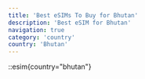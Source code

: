 ```yaml
---
title: 'Best eSIMs To Buy for Bhutan'
description: 'Best eSIM for Bhutan'
navigation: true
category: 'country'
country: 'Bhutan'
---
```


::esim{country="bhutan"}
